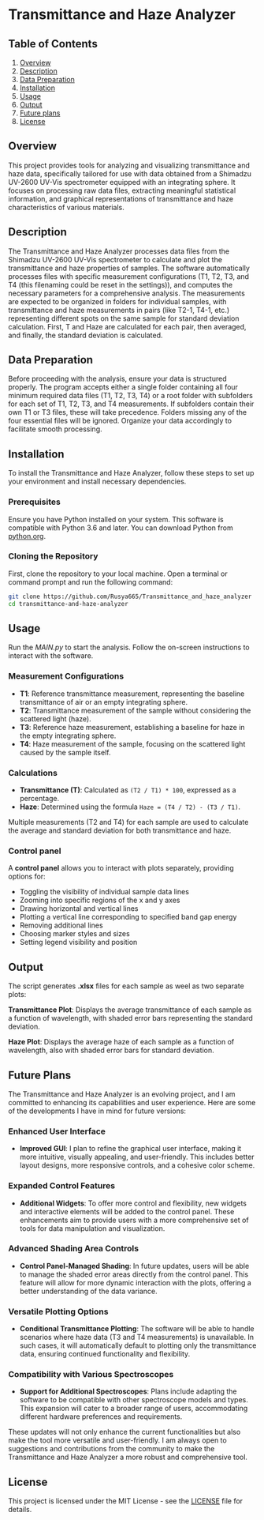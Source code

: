 
# Transmittance and Haze Analyzer

## Table of Contents
1. [Overview](#overview)
2. [Description](#description)
3. [Data Preparation](#data-preparation)
4. [Installation](#installation)
5. [Usage](#usage)
6. [Output](#output)
7. [Future plans](#future-plans)
8. [License](#license)

## Overview

This project provides tools for analyzing and visualizing transmittance and haze data, specifically tailored for use with data obtained from a Shimadzu UV-2600 UV-Vis spectrometer equipped with an integrating sphere. It focuses on processing raw data files, extracting meaningful statistical information, and graphical representations of transmittance and haze characteristics of various materials.

## Description

The Transmittance and Haze Analyzer processes data files from the Shimadzu UV-2600 UV-Vis spectrometer to calculate and plot the transmittance and haze properties of samples. The software automatically processes files with specific measurement configurations (T1, T2, T3, and T4 (this filenaming could be reset in the settings)), and computes the necessary parameters for a comprehensive analysis. The measurements are expected to be organized in folders for individual samples, with transmittance and haze measurements in pairs (like T2-1, T4-1, etc.) representing different spots on the same sample for standard deviation calculation. First, T and Haze are calculated for each pair, then averaged, and finally, the standard deviation is calculated.

## Data Preparation

Before proceeding with the analysis, ensure your data is structured properly. The program accepts either a single folder containing all four minimum required data files (T1, T2, T3, T4) or a root folder with subfolders for each set of T1, T2, T3, and T4 measurements. If subfolders contain their own T1 or T3 files, these will take precedence. Folders missing any of the four essential files will be ignored. Organize your data accordingly to facilitate smooth processing.

## Installation

To install the Transmittance and Haze Analyzer, follow these steps to set up your environment and install necessary dependencies.

### Prerequisites

Ensure you have Python installed on your system. This software is compatible with Python 3.6 and later. You can download Python from [python.org](https://www.python.org/downloads/).

### Cloning the Repository

First, clone the repository to your local machine. Open a terminal or command prompt and run the following command:

```bash
git clone https://github.com/Rusya665/Transmittance_and_haze_analyzer
cd transmittance-and-haze-analyzer
```


## Usage

Run the *MAIN.py* to start the analysis. Follow the on-screen instructions to interact with the software.


### Measurement Configurations

- **T1**: Reference transmittance measurement, representing the baseline transmittance of air or an empty integrating sphere.
- **T2**: Transmittance measurement of the sample without considering the scattered light (haze).
- **T3**: Reference haze measurement, establishing a baseline for haze in the empty integrating sphere.
- **T4**: Haze measurement of the sample, focusing on the scattered light caused by the sample itself.

### Calculations

- **Transmittance (T)**: Calculated as `(T2 / T1) * 100`, expressed as a percentage.
- **Haze**: Determined using the formula `Haze = (T4 / T2) - (T3 / T1)`.
  
Multiple measurements (T2 and T4) for each sample are used to calculate the average and standard deviation for both transmittance and haze.

### Control panel
A **control panel** allows you to interact with plots separately, providing options for:

- Toggling the visibility of individual sample data lines
- Zooming into specific regions of the x and y axes
- Drawing horizontal and vertical lines
- Plotting a vertical line corresponding to specified band gap energy
- Removing additional lines
- Choosing marker styles and sizes
- Setting legend visibility and position

## Output
The script generates **.xlsx** files for each sample as weel as two separate plots:

**Transmittance Plot**: Displays the average transmittance of each sample as a function of wavelength, with shaded error bars representing the standard deviation.

**Haze Plot**: Displays the average haze of each sample as a function of wavelength, also with shaded error bars for standard deviation.

## Future Plans

The Transmittance and Haze Analyzer is an evolving project, and I am committed to enhancing its capabilities and user experience. Here are some of the developments I have in mind for future versions:

### Enhanced User Interface
- **Improved GUI**: I plan to refine the graphical user interface, making it more intuitive, visually appealing, and user-friendly. This includes better layout designs, more responsive controls, and a cohesive color scheme.

### Expanded Control Features
- **Additional Widgets**: To offer more control and flexibility, new widgets and interactive elements will be added to the control panel. These enhancements aim to provide users with a more comprehensive set of tools for data manipulation and visualization.

### Advanced Shading Area Controls
- **Control Panel-Managed Shading**: In future updates, users will be able to manage the shaded error areas directly from the control panel. This feature will allow for more dynamic interaction with the plots, offering a better understanding of the data variance.

### Versatile Plotting Options
- **Conditional Transmittance Plotting**: The software will be able to handle scenarios where haze data (T3 and T4 measurements) is unavailable. In such cases, it will automatically default to plotting only the transmittance data, ensuring continued functionality and flexibility.

### Compatibility with Various Spectroscopes
- **Support for Additional Spectroscopes**: Plans include adapting the software to be compatible with other spectroscope models and types. This expansion will cater to a broader range of users, accommodating different hardware preferences and requirements.

These updates will not only enhance the current functionalities but also make the tool more versatile and user-friendly. I am always open to suggestions and contributions from the community to make the Transmittance and Haze Analyzer a more robust and comprehensive tool.

## License

This project is licensed under the MIT License - see the [LICENSE](LICENSE) file for details.
